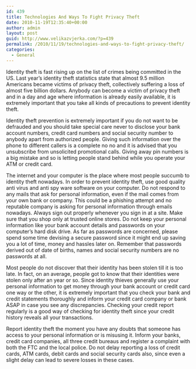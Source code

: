 ```yaml
---
id: 439
title: Technologies And Ways To Fight Privacy Theft
date: 2010-11-19T12:35:40+00:00
author: admin
layout: post
guid: http://www.velikazvjerka.com/?p=439
permalink: /2010/11/19/technologies-and-ways-to-fight-privacy-theft/
categories:
  - General
---
```

Identity theft is fast rising up on the list of crimes being committed in the US. Last year’s identity theft statistics state that almost 9.5 million Americans became victims of privacy theft, collectively suffering a loss of almost five billion dollars. Anybody can become a victim of privacy theft and in a day and age where information is already easily available, it is extremely important that you take all kinds of precautions to prevent identity theft. 

Identity theft prevention is extremely important if you do not want to be defrauded and you should take special care never to disclose your bank account numbers, credit card numbers and social security number to anybody apart from authorized people. Giving such information over the phone to different callers is a complete no no and it is advised that you unsubscribe from unsolicited promotional calls. Giving away pin numbers is a big mistake and so is letting people stand behind while you operate your ATM or credit card. 

The internet and your computer is the place where most people succumb to identity theft nowadays. In order to prevent identity theft, use good quality anti virus and anti spy ware software on your computer. Do not respond to any mails that ask for personal information, even if the mail comes from your own bank or company. This could be a phishing attempt and no reputable company is asking for personal information through emails nowadays. Always sign out properly whenever you sign in at a site. Make sure that you shop only at trusted online stores. Do not keep your personal information like your bank account details and passwords on your computer’s hard disk drive. As far as passwords are concerned, please spend some time devising a secure password since it might end up saving you a lot of time, money and hassles later on. Remember that passwords derived out of date of births, names and social security numbers are no passwords at all. 

Most people do not discover that their identity has been stolen till it is too late. In fact, on an average, people got to know that their identities were stolen only after an year or so. Since identity thieves generally use your personal information to get money through your bank account or credit card one way or the other, it is extremely important that you check your bank and credit statements thoroughly and inform your credit card company or bank ASAP in case you see any discrepancies. Checking your credit report regularly is a good way of checking for identity theft since your credit history reveals all your transactions. 

Report identity theft the moment you have any doubts that someone has access to your personal information or is misusing it. Inform your banks, credit card companies, all three credit bureaus and register a complaint with both the FTC and the local police. Do not delay reporting a loss of credit cards, ATM cards, debit cards and social security cards also, since even a slight delay can lead to severe losses in these cases.